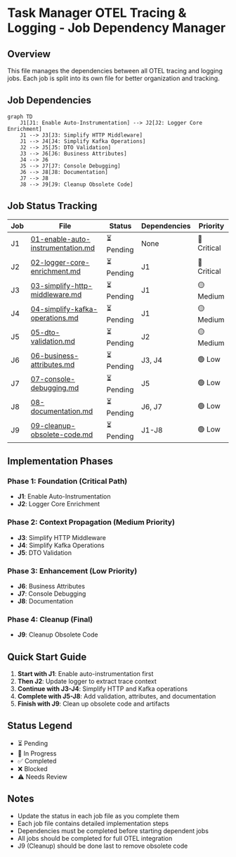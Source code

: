 # Task Manager OTEL Tracing & Logging - Job Dependency Manager

## Overview
This file manages the dependencies between all OTEL tracing and logging jobs. Each job is split into its own file for better organization and tracking.

## Job Dependencies

```mermaid
graph TD
    J1[J1: Enable Auto-Instrumentation] --> J2[J2: Logger Core Enrichment]
    J1 --> J3[J3: Simplify HTTP Middleware]
    J1 --> J4[J4: Simplify Kafka Operations]
    J2 --> J5[J5: DTO Validation]
    J3 --> J6[J6: Business Attributes]
    J4 --> J6
    J5 --> J7[J7: Console Debugging]
    J6 --> J8[J8: Documentation]
    J7 --> J8
    J8 --> J9[J9: Cleanup Obsolete Code]
```

## Job Status Tracking

| Job | File | Status | Dependencies | Priority |
|-----|------|--------|--------------|----------|
| J1 | [01-enable-auto-instrumentation.md](./01-enable-auto-instrumentation.md) | ⏳ Pending | None | 🔴 Critical |
| J2 | [02-logger-core-enrichment.md](./02-logger-core-enrichment.md) | ⏳ Pending | J1 | 🔴 Critical |
| J3 | [03-simplify-http-middleware.md](./03-simplify-http-middleware.md) | ⏳ Pending | J1 | 🟡 Medium |
| J4 | [04-simplify-kafka-operations.md](./04-simplify-kafka-operations.md) | ⏳ Pending | J1 | 🟡 Medium |
| J5 | [05-dto-validation.md](./05-dto-validation.md) | ⏳ Pending | J2 | 🟡 Medium |
| J6 | [06-business-attributes.md](./06-business-attributes.md) | ⏳ Pending | J3, J4 | 🟢 Low |
| J7 | [07-console-debugging.md](./07-console-debugging.md) | ⏳ Pending | J5 | 🟢 Low |
| J8 | [08-documentation.md](./08-documentation.md) | ⏳ Pending | J6, J7 | 🟢 Low |
| J9 | [09-cleanup-obsolete-code.md](./09-cleanup-obsolete-code.md) | ⏳ Pending | J1-J8 | 🟢 Low |

## Implementation Phases

### Phase 1: Foundation (Critical Path)
- **J1**: Enable Auto-Instrumentation
- **J2**: Logger Core Enrichment

### Phase 2: Context Propagation (Medium Priority)
- **J3**: Simplify HTTP Middleware
- **J4**: Simplify Kafka Operations
- **J5**: DTO Validation

### Phase 3: Enhancement (Low Priority)
- **J6**: Business Attributes
- **J7**: Console Debugging
- **J8**: Documentation

### Phase 4: Cleanup (Final)
- **J9**: Cleanup Obsolete Code

## Quick Start Guide

1. **Start with J1**: Enable auto-instrumentation first
2. **Then J2**: Update logger to extract trace context
3. **Continue with J3-J4**: Simplify HTTP and Kafka operations
4. **Complete with J5-J8**: Add validation, attributes, and documentation
5. **Finish with J9**: Clean up obsolete code and artifacts

## Status Legend
- ⏳ Pending
- 🔄 In Progress
- ✅ Completed
- ❌ Blocked
- ⚠️ Needs Review

## Notes
- Update the status in each job file as you complete them
- Each job file contains detailed implementation steps
- Dependencies must be completed before starting dependent jobs
- All jobs should be completed for full OTEL integration
- J9 (Cleanup) should be done last to remove obsolete code
